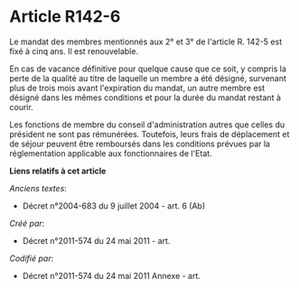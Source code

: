 # Article R142-6

Le mandat des membres mentionnés aux 2° et 3° de l'article R. 142-5 est fixé à cinq ans. Il est renouvelable.

En cas de vacance définitive pour quelque cause que ce soit, y compris la perte de la qualité au titre de laquelle un membre
a été désigné, survenant plus de trois mois avant l'expiration du mandat, un autre membre est désigné dans les mêmes
conditions et pour la durée du mandat restant à courir.

Les fonctions de membre du conseil d'administration autres que celles du président ne sont pas rémunérées. Toutefois, leurs
frais de déplacement et de séjour peuvent être remboursés dans les conditions prévues par la réglementation applicable aux
fonctionnaires de l'Etat.

**Liens relatifs à cet article**

_Anciens textes_:

  - Décret n°2004-683 du 9 juillet 2004 - art. 6 (Ab)

_Créé par_:

  - Décret n°2011-574 du 24 mai 2011  - art.

_Codifié par_:

  - Décret n°2011-574 du 24 mai 2011 Annexe - art.
